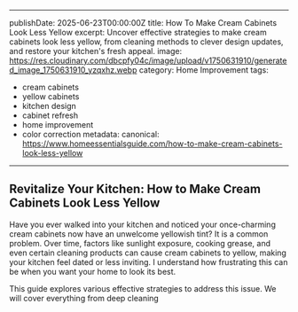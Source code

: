 
---
publishDate: 2025-06-23T00:00:00Z
title: How To Make Cream Cabinets Look Less Yellow
excerpt: Uncover effective strategies to make cream cabinets look less yellow, from cleaning methods to clever design updates, and restore your kitchen's fresh appeal.
image: https://res.cloudinary.com/dbcpfy04c/image/upload/v1750631910/generated_image_1750631910_yzqxhz.webp
category: Home Improvement
tags:
  - cream cabinets
  - yellow cabinets
  - kitchen design
  - cabinet refresh
  - home improvement
  - color correction
metadata:
  canonical: https://www.homeessentialsguide.com/how-to-make-cream-cabinets-look-less-yellow
---

## Revitalize Your Kitchen: How to Make Cream Cabinets Look Less Yellow

Have you ever walked into your kitchen and noticed your once-charming cream cabinets now have an unwelcome yellowish tint? It is a common problem. Over time, factors like sunlight exposure, cooking grease, and even certain cleaning products can cause cream cabinets to yellow, making your kitchen feel dated or less inviting. I understand how frustrating this can be when you want your home to look its best.

This guide explores various effective strategies to address this issue. We will cover everything from deep cleaning